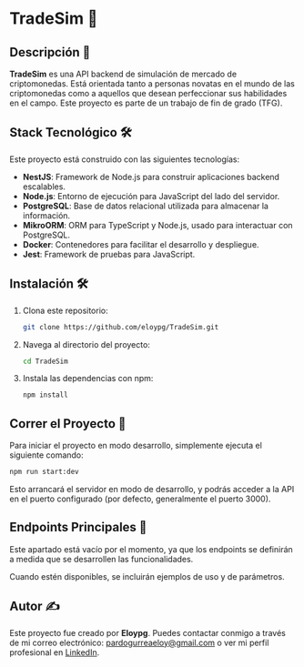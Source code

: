 # TradeSim 🚀

## Descripción 📜

**TradeSim** es una API backend de simulación de mercado de criptomonedas. Está orientada tanto a personas novatas en el mundo de las criptomonedas como a aquellos que desean perfeccionar sus habilidades en el campo. Este proyecto es parte de un trabajo de fin de grado (TFG).

## Stack Tecnológico 🛠️

Este proyecto está construido con las siguientes tecnologías:

- **NestJS**: Framework de Node.js para construir aplicaciones backend escalables.
- **Node.js**: Entorno de ejecución para JavaScript del lado del servidor.
- **PostgreSQL**: Base de datos relacional utilizada para almacenar la información.
- **MikroORM**: ORM para TypeScript y Node.js, usado para interactuar con PostgreSQL.
- **Docker**: Contenedores para facilitar el desarrollo y despliegue.
- **Jest**: Framework de pruebas para JavaScript.

## Instalación 🛠️

1. Clona este repositorio:

   ```bash
   git clone https://github.com/eloypg/TradeSim.git
   ```

2. Navega al directorio del proyecto:

   ```bash
   cd TradeSim
   ```

3. Instala las dependencias con npm:

   ```bash
   npm install
   ```

## Correr el Proyecto 🚀

Para iniciar el proyecto en modo desarrollo, simplemente ejecuta el siguiente comando:

```bash
npm run start:dev
```

Esto arrancará el servidor en modo de desarrollo, y podrás acceder a la API en el puerto configurado (por defecto, generalmente el puerto 3000).

## Endpoints Principales 🔌

Este apartado está vacío por el momento, ya que los endpoints se definirán a medida que se desarrollen las funcionalidades. 

Cuando estén disponibles, se incluirán ejemplos de uso y de parámetros.

## Autor ✍️

Este proyecto fue creado por **Eloypg**. Puedes contactar conmigo a través de mi correo electrónico: [pardogurreaeloy@gmail.com](mailto:pardogurreaeloy@gmail.com) o ver mi perfil profesional en [LinkedIn](https://www.linkedin.com/in/eloypardogurrea).
